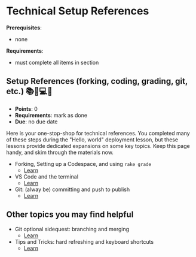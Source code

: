 # Technical Setup References

**Prerequisites**:
- none

**Requirements**:
- must complete all items in section

## Setup References (forking, coding, grading, git, etc.) 📚🔧💻📝
- **Points**: 0
- **Requirements**: mark as done
- **Due**: no due date

Here is your one-stop-shop for technical references. You completed many of these steps during the "Hello, world" deployment lesson, but these lessons provide dedicated expansions on some key topics. Keep this page handy, and skim through the materials now.

- Forking, Setting up a Codespace, and using `rake grade`
  - [Learn](https://learn.firstdraft.com/lessons/46)
- VS Code and the terminal
  - [Learn](https://learn.firstdraft.com/lessons/61)
- Git: (alway be) committing and push to publish
  - [Learn](https://learn.firstdraft.com/lessons/50)

## Other topics you may find helpful
- Git optional sidequest: branching and merging
  - [Learn](https://learn.firstdraft.com/lessons/54)
- Tips and Tricks: hard refreshing and keyboard shortcuts
  - [Learn](https://learn.firstdraft.com/lessons/31)

